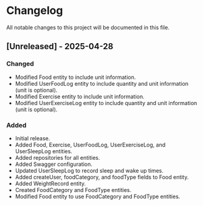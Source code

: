 # Changelog

All notable changes to this project will be documented in this file.

## [Unreleased] - 2025-04-28

### Changed

*   Modified Food entity to include unit information.
*   Modified UserFoodLog entity to include quantity and unit information (unit is optional).
*   Modified Exercise entity to include unit information.
*   Modified UserExerciseLog entity to include quantity and unit information (unit is optional).

### Added

*   Initial release.
*   Added Food, Exercise, UserFoodLog, UserExerciseLog, and UserSleepLog entities.
*   Added repositories for all entities.
*   Added Swagger configuration.
*   Updated UserSleepLog to record sleep and wake up times.
*   Added createUser, foodCategory, and foodType fields to Food entity.
*   Added WeightRecord entity.
*   Created FoodCategory and FoodType entities.
*   Modified Food entity to use FoodCategory and FoodType entities.
